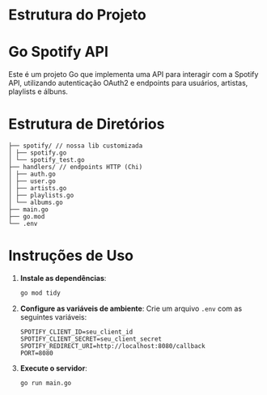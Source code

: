 # Estrutura do Projeto

# Go Spotify API

Este é um projeto Go que implementa uma API para interagir com a Spotify API, utilizando
autenticação OAuth2 e endpoints para usuários, artistas, playlists e álbuns.

# Estrutura de Diretórios

```
├── spotify/ // nossa lib customizada
│ ├── spotify.go
│ └── spotify_test.go
├── handlers/ // endpoints HTTP (Chi)
│ ├── auth.go
│ ├── user.go
│ ├── artists.go
│ ├── playlists.go
│ └── albums.go
├── main.go
├── go.mod
└── .env
```

# Instruções de Uso

1. **Instale as dependências**:
   ```bash
   go mod tidy
   ```
2. **Configure as variáveis de ambiente**:
   Crie um arquivo `.env` com as seguintes variáveis:
   ```env
   SPOTIFY_CLIENT_ID=seu_client_id
   SPOTIFY_CLIENT_SECRET=seu_client_secret
   SPOTIFY_REDIRECT_URI=http://localhost:8080/callback
   PORT=8080
   ```
3. **Execute o servidor**:
   ```bash
   go run main.go
   ```
